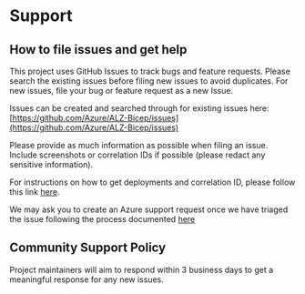 # Support

## How to file issues and get help  

This project uses GitHub Issues to track bugs and feature requests. Please search the existing issues before filing new issues to avoid duplicates.  For new issues, file your bug or feature request as a new Issue.

Issues can be created and searched through for existing issues here: [https://github.com/Azure/ALZ-Bicep/issues](https://github.com/Azure/ALZ-Bicep/issues)

Please provide as much information as possible when filing an issue. Include screenshots or correlation IDs if possible (please redact any sensitive information).

For instructions on how to get deployments and correlation ID, please follow this link [here](https://docs.microsoft.com/azure/azure-resource-manager/templates/deployment-history?tabs=azure-portal#get-deployments-and-correlation-id).

We may ask you to create an Azure support request once we have triaged the issue following the process documented [here](https://docs.microsoft.com/azure/azure-portal/supportability/how-to-create-azure-support-request)

## Community Support Policy

Project maintainers will aim to respond within 3 business days to get a meaningful response for any new issues.

